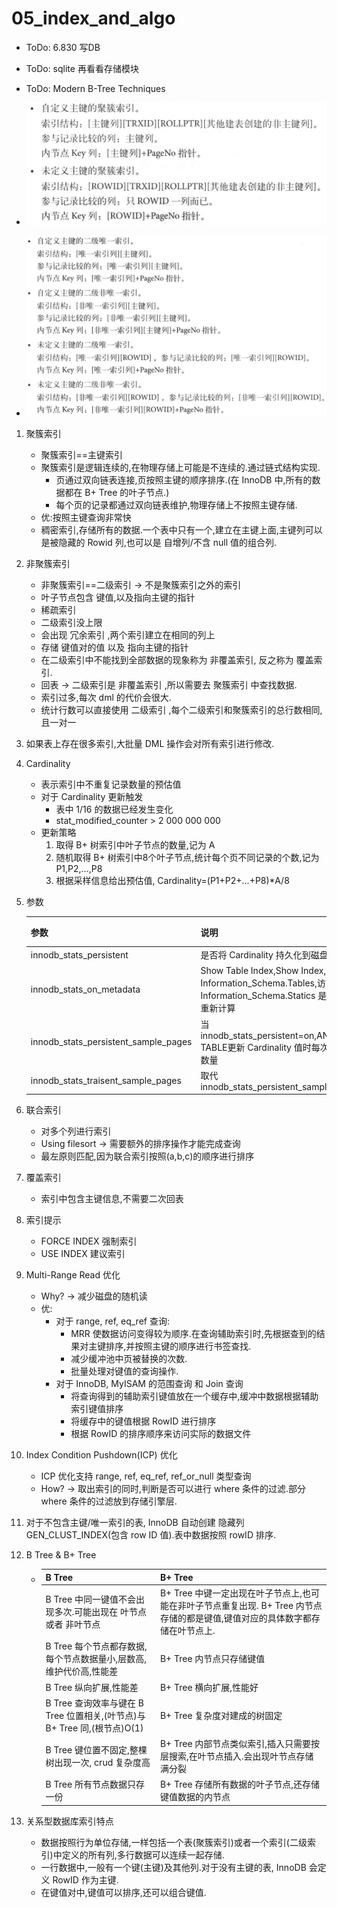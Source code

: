 # 05_index_and_algo

* ToDo: 6.830 写DB
* ToDo: sqlite 再看看存储模块
* ToDo: Modern B-Tree Techniques

* ![innodb_2_idx_ptr_1](./innodb_2_idx_ptr_1.png)
* ![innodb_2_idx_ptr_2](./innodb_2_idx_ptr_2.png)

1. 聚簇索引
    * 聚簇索引==主键索引
    * 聚簇索引是逻辑连续的,在物理存储上可能是不连续的.通过链式结构实现.
        * 页通过双向链表连接,页按照主键的顺序排序.(在 InnoDB 中,所有的数据都在 B+ Tree 的叶子节点.)
        * 每个页的记录都通过双向链表维护,物理存储上不按照主键存储.
    * 优:按照主键查询非常快
    * 稠密索引,存储所有的数据.一个表中只有一个,建立在主键上面,主键列可以是被隐藏的 Rowid 列,也可以是 自增列/不含 null 值的组合列.
2. 非聚簇索引
    * 非聚簇索引==二级索引 -> 不是聚簇索引之外的索引
    * 叶子节点包含 键值,以及指向主键的指针
    * 稀疏索引
    * 二级索引没上限
    * 会出现 冗余索引 ,两个索引建立在相同的列上
    * 存储 键值对的值 以及 指向主键的指针
    * 在二级索引中不能找到全部数据的现象称为 非覆盖索引, 反之称为 覆盖索引.
    * 回表 -> 二级索引是 非覆盖索引 ,所以需要去 聚簇索引 中查找数据.
    * 索引过多,每次 dml 的代价会很大.
    * 统计行数可以直接使用 二级索引 ,每个二级索引和聚簇索引的总行数相同,且一对一
3. 如果表上存在很多索引,大批量 DML 操作会对所有索引进行修改.
4. Cardinality
    * 表示索引中不重复记录数量的预估值
    * 对于 Cardinality 更新触发
        * 表中 1/16 的数据已经发生变化
        * stat_modified_counter > 2 000 000 000
    * 更新策略
        1. 取得 B+ 树索引中叶子节点的数量,记为 A
        2. 随机取得 B+ 树索引中8个叶子节点,统计每个页不同记录的个数,记为 P1,P2,...,P8
        3. 根据采样信息给出预估值, Cardinality=(P1+P2+...+P8)*A/8
5. 参数

    |参数|说明|默认|
    |-|-|-|
    |innodb_stats_persistent|是否将 Cardinality 持久化到磁盘|OFF|
    |innodb_stats_on_metadata|Show Table Index,Show Index,访问Information_Schema.Tables,访问Information_Schema.Statics 是否触发重新计算|OFF|
    |innodb_stats_persistent_sample_pages|当innodb_stats_persistent=on,ANALYZE TABLE更新 Cardinality 值时每次采样的数量|20|
    |innodb_stats_traisent_sample_pages|取代innodb_stats_persistent_sample_pages|20|

6. 联合索引
    * 对多个列进行索引
    * Using filesort -> 需要额外的排序操作才能完成查询
    * 最左原则匹配,因为联合索引按照(a,b,c)的顺序进行排序

7. 覆盖索引
    * 索引中包含主键信息,不需要二次回表

8. 索引提示
    * FORCE INDEX 强制索引
    * USE INDEX 建议索引

9. Multi-Range Read 优化
    * Why? -> 减少磁盘的随机读
    * 优:
        * 对于 range, ref, eq_ref 查询:
            * MRR 使数据访问变得较为顺序.在查询辅助索引时,先根据查到的结果对主键排序,并按照主键的顺序进行书签查找.
            * 减少缓冲池中页被替换的次数.
            * 批量处理对键值的查询操作.
        * 对于 InnoDB, MyISAM 的范围查询 和 Join 查询
            * 将查询得到的辅助索引键值放在一个缓存中,缓冲中数据根据辅助索引键值排序
            * 将缓存中的键值根据 RowID 进行排序
            * 根据 RowID 的排序顺序来访问实际的数据文件
        
10. Index Condition Pushdown(ICP) 优化
    * ICP 优化支持 range, ref, eq_ref, ref_or_null 类型查询
    * How? -> 取出索引的同时,判断是否可以进行 where 条件的过滤.部分 where 条件的过滤放到存储引擎层.

11. 对于不包含主键/唯一索引的表, InnoDB 自动创建 隐藏列 GEN_CLUST_INDEX(包含 row ID 值).表中数据按照 rowID 排序.

12. B Tree & B+ Tree
    * |B Tree|B+ Tree|
        |-|-|
        |B Tree 中同一键值不会出现多次.可能出现在 叶节点 或者 非叶节点 |B+ Tree 中键一定出现在叶子节点上,也可能在非叶子节点重复出现. B+ Tree 内节点存储的都是键值,键值对应的具体数字都存储在叶节点上.|
        |B Tree 每个节点都存数据,每个节点数据量小,层数高,维护代价高,性能差|B+ Tree 内节点只存储键值|
        |B Tree 纵向扩展,性能差|B+ Tree 横向扩展,性能好|
        |B Tree 查询效率与键在 B Tree 位置相关,(叶节点)与 B+ Tree 同,(根节点)O(1)|B+ Tree 复杂度对建成的树固定|
        |B Tree 键位置不固定,整棵树出现一次, crud 复杂度高|B+ Tree 内部节点类似索引,插入只需要按层搜索,在叶节点插入.会出现叶节点存储满分裂|
        |B Tree 所有节点数据只存一份|B+ Tree 存储所有数据的叶子节点,还存储键值数据的内节点|

13. 关系型数据库索引特点
    * 数据按照行为单位存储,一样包括一个表(聚簇索引)或者一个索引(二级索引)中定义的所有列,多行数据可以连续一起存储.
    * 一行数据中,一般有一个键(主键)及其他列.对于没有主键的表, InnoDB 会定义 RowID 作为主键.
    * 在键值对中,键值可以排序,还可以组合键值.
